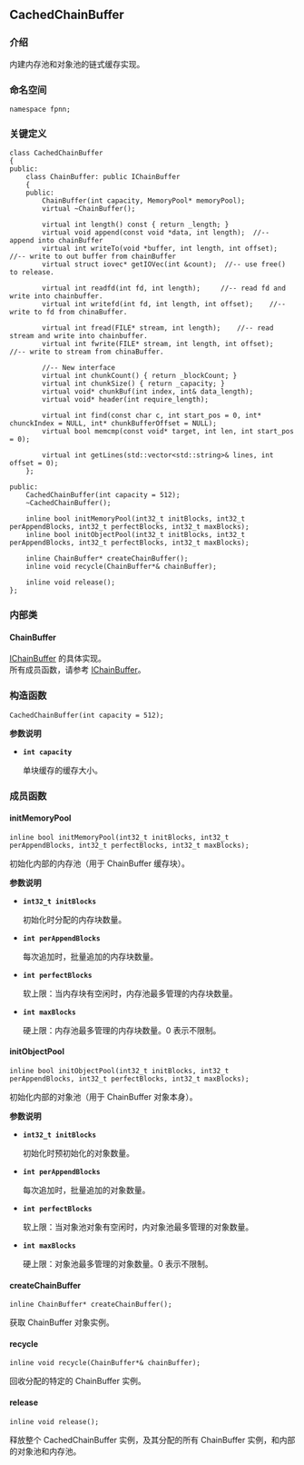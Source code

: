 ## CachedChainBuffer

### 介绍

内建内存池和对象池的链式缓存实现。

### 命名空间

	namespace fpnn;

### 关键定义

	class CachedChainBuffer
	{
	public:
		class ChainBuffer: public IChainBuffer
		{
		public:
			ChainBuffer(int capacity, MemoryPool* memoryPool);
			virtual ~ChainBuffer();
			
			virtual int length() const { return _length; }
			virtual void append(const void *data, int length);	//--  append into chainBuffer
			virtual int writeTo(void *buffer, int length, int offset);	//-- write to out buffer from chainBuffer
			virtual struct iovec* getIOVec(int &count);  //-- use free() to release.

			virtual int readfd(int fd, int length); 	//-- read fd and write into chainbuffer.
			virtual int writefd(int fd, int length, int offset);	//-- write to fd from chinaBuffer.

			virtual int fread(FILE* stream, int length); 	//-- read stream and write into chainbuffer.
			virtual int fwrite(FILE* stream, int length, int offset);	//-- write to stream from chinaBuffer.

			//-- New interface
			virtual int chunkCount() { return _blockCount; }
			virtual int chunkSize() { return _capacity; }
			virtual void* chunkBuf(int index, int& data_length);
			virtual void* header(int require_length);

			virtual int find(const char c, int start_pos = 0, int* chunckIndex = NULL, int* chunkBufferOffset = NULL);
			virtual bool memcmp(const void* target, int len, int start_pos = 0);

			virtual int getLines(std::vector<std::string>& lines, int offset = 0);
		};
		
	public:
		CachedChainBuffer(int capacity = 512);
		~CachedChainBuffer();
		
		inline bool initMemoryPool(int32_t initBlocks, int32_t perAppendBlocks, int32_t perfectBlocks, int32_t maxBlocks);
		inline bool initObjectPool(int32_t initBlocks, int32_t perAppendBlocks, int32_t perfectBlocks, int32_t maxBlocks);
		
		inline ChainBuffer* createChainBuffer();
		inline void recycle(ChainBuffer*& chainBuffer);
		
		inline void release();
	};

### 内部类

#### ChainBuffer

[IChainBuffer](IChainBuffer.md) 的具体实现。  
所有成员函数，请参考 [IChainBuffer](IChainBuffer.md)。

### 构造函数

	CachedChainBuffer(int capacity = 512);

**参数说明**

* **`int capacity`**

	单块缓存的缓存大小。

### 成员函数

#### initMemoryPool

	inline bool initMemoryPool(int32_t initBlocks, int32_t perAppendBlocks, int32_t perfectBlocks, int32_t maxBlocks);

初始化内部的内存池（用于 ChainBuffer 缓存块）。

**参数说明**

* **`int32_t initBlocks`**

	初始化时分配的内存块数量。

* **`int perAppendBlocks`**

	每次追加时，批量追加的内存块数量。

* **`int perfectBlocks`**

	软上限：当内存块有空闲时，内存池最多管理的内存块数量。

* **`int maxBlocks`**

	硬上限：内存池最多管理的内存块数量。0 表示不限制。

#### initObjectPool

	inline bool initObjectPool(int32_t initBlocks, int32_t perAppendBlocks, int32_t perfectBlocks, int32_t maxBlocks);

初始化内部的对象池（用于 ChainBuffer 对象本身）。

**参数说明**

* **`int32_t initBlocks`**

	初始化时预初始化的对象数量。

* **`int perAppendBlocks`**

	每次追加时，批量追加的对象数量。

* **`int perfectBlocks`**

	软上限：当对象池对象有空闲时，内对象池最多管理的对象数量。

* **`int maxBlocks`**

	硬上限：对象池最多管理的对象数量。0 表示不限制。

#### createChainBuffer

	inline ChainBuffer* createChainBuffer();

获取 ChainBuffer 对象实例。

#### recycle

	inline void recycle(ChainBuffer*& chainBuffer);

回收分配的特定的 ChainBuffer 实例。

#### release

	inline void release();

释放整个 CachedChainBuffer 实例，及其分配的所有 ChainBuffer 实例，和内部的对象池和内存池。
